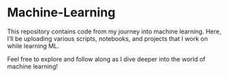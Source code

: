 # Machine-Learning
This repository contains code from my journey into machine learning. Here, I’ll be uploading various scripts, notebooks, and projects that I work on while learning ML. 

Feel free to explore and follow along as I dive deeper into the world of machine learning!
